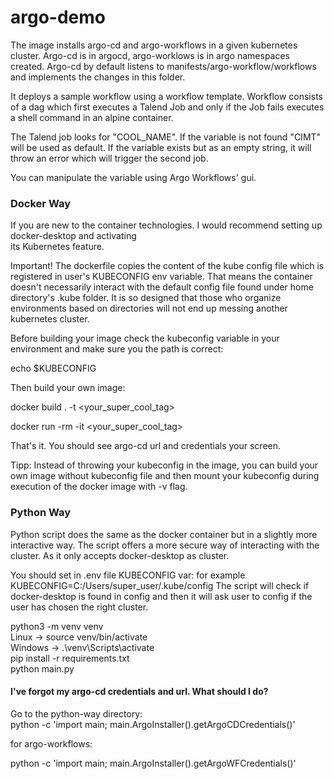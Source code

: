 # argo-demo

The image installs argo-cd and argo-workflows in a given kubernetes cluster. 
Argo-cd is in argocd, argo-worklows is in argo namespaces created. Argo-cd by default listens to 
manifests/argo-workflow/workflows and implements the changes in this folder.

It deploys a sample workflow using a workflow template. Workflow consists of a dag which first 
executes a Talend Job and only if the Job fails executes a shell command in an alpine container.

The Talend job looks for "COOL_NAME". If the variable is not found "CIMT" will be used as default. If the
variable exists but as an empty string, it will throw an error which will trigger the second job.

You can manipulate the variable using Argo Workflows' gui.

###  Docker Way

If you are new to the container technologies. I would recommend setting up docker-desktop and activating \
its Kubernetes feature.

Important! The dockerfile copies the content of the kube config file 
which is registered in user's KUBECONFIG env variable. That means the container doesn't necessarily interact with the default config file found under home directory's .kube folder.
It is so designed that those who organize environments based on directories 
will not end up messing another kubernetes cluster. 

Before building your image check the kubeconfig variable in your environment and make sure you
the path is correct:

echo $KUBECONFIG

Then build your own image:

docker build . -t <your_super_cool_tag>

docker run -rm -it <your_super_cool_tag>

That's it. You should see argo-cd url and credentials your screen.

Tipp: Instead of throwing your kubeconfig in the image, you can build your own image without kubeconfig file
and then mount your kubeconfig during execution of the docker image with -v flag.

### Python Way

Python script does the same as the docker container but in a slightly more interactive way.
The script offers a more secure way of interacting with the cluster. As it only accepts docker-desktop as cluster.

You should set in .env file KUBECONFIG var: for example KUBECONFIG=C:/Users/super_user/.kube/config
The script will check if docker-desktop is found in config and then it will ask user to config if the user has chosen the right cluster.

python3 -m venv venv \
Linux -> source venv/bin/activate \
Windows -> .\venv\Scripts\activate \
pip install -r requirements.txt\
python main.py

#### I've forgot my argo-cd credentials and url. What should I do?
Go to the python-way directory: \
python -c 'import main; main.ArgoInstaller().getArgoCDCredentials()'

for argo-workflows: 

python -c 'import main; main.ArgoInstaller().getArgoWFCredentials()'


